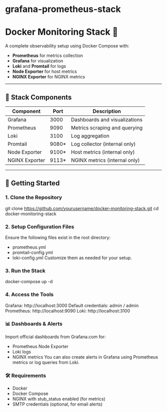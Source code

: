 # grafana-prometheus-stack

# Docker Monitoring Stack 🚀

A complete observability setup using Docker Compose with:

- **Prometheus** for metrics collection
- **Grafana** for visualization
- **Loki** and **Promtail** for logs
- **Node Exporter** for host metrics
- **NGINX Exporter** for NGINX metrics

---

## 🧱 Stack Components

| Component        | Port  | Description                              |
|------------------|-------|------------------------------------------|
| Grafana          | 3000  | Dashboards and visualizations            |
| Prometheus       | 9090  | Metrics scraping and querying            |
| Loki             | 3100  | Log aggregation                          |
| Promtail         | 9080* | Log collector (internal only)            |
| Node Exporter    | 9100* | Host metrics (internal only)             |
| NGINX Exporter   | 9113* | NGINX metrics (internal only)            |

---

## 🚀 Getting Started

### 1. Clone the Repository
git clone https://github.com/yourusername/docker-monitoring-stack.git
cd docker-monitoring-stack

### 2. Setup Configuration Files
Ensure the following files exist in the root directory:
* prometheus.yml
* promtail-config.yml
* loki-config.yml
Customize them as needed for your setup.

### 3. Run the Stack
docker-compose up -d

### 4. Access the Tools
Grafana: http://localhost:3000
Default credentials: admin / admin
Prometheus: http://localhost:9090
Loki: http://localhost:3100

### 📊 Dashboards & Alerts
Import official dashboards from Grafana.com for:
* Prometheus Node Exporter
* Loki logs
* NGINX metrics
You can also create alerts in Grafana using Prometheus metrics or log queries from Loki.

### 🛠️ Requirements
* Docker
* Docker Compose
* NGINX with stub_status enabled (for metrics)
* SMTP credentials (optional, for email alerts)
